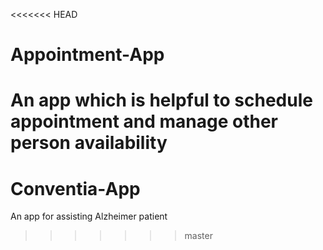 <<<<<<< HEAD
# Appointment-App
An app which is helpful to schedule appointment and manage other person availability
=======
# Conventia-App
An app for assisting Alzheimer patient
>>>>>>> master
